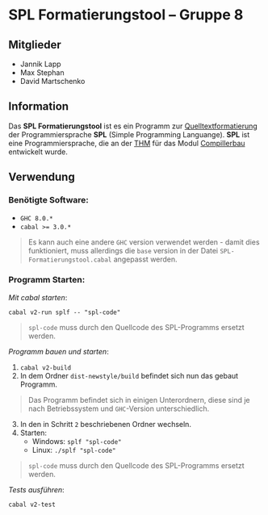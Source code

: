 # SPL Formatierungstool – Gruppe 8

## Mitglieder

- Jannik Lapp
- Max Stephan
- David Martschenko

## Information

Das **SPL Formatierungstool** ist es ein Programm zur [Quelltextformatierung](https://de.wikipedia.org/wiki/Quelltextformatierung) der Programmiersprache **SPL** (Simple Programming Languange). **SPL** ist eine Programmiersprache, die an der [THM](https://www.thm.de/site/) für das Modul [Compillerbau](https://www.thm.de/organizer/index.php?option=com_organizer&view=subject_item&id=9) entwickelt wurde.

## Verwendung

### Benötigte Software:

  - `GHC 8.0.*`
  - `cabal >= 3.0.*`

> Es kann auch eine andere `GHC` version verwendet werden - damit dies funktioniert, muss allerdings die `base` version in der Datei `SPL-Formatierungstool.cabal` angepasst werden. 

<!--TODO vtl. allow more base Versions in Cabal file--->

### Programm Starten:

_Mit cabal starten_: 
  
  `cabal v2-run splf -- "spl-code"` 
   
  > `spl-code` muss durch den Quellcode des SPL-Programms ersetzt werden.

_Programm bauen und starten_:

  1. `cabal v2-build`
  2. In dem Ordner `dist-newstyle/build` befindet sich nun das gebaut Programm.
   
   > Das Programm befindet sich in einigen Unterordnern, diese sind je nach Betriebssystem und `GHC`-Version unterschiedlich.
  3. In den in Schritt `2` beschriebenen Ordner wechseln.
  4. Starten:
     - Windows: `splf "spl-code"`
     - Linux: `./splf "spl-code"`
  
  > `spl-code` muss durch den Quellcode des SPL-Programms ersetzt werden.


_Tests ausführen_: 
  
  `cabal v2-test`